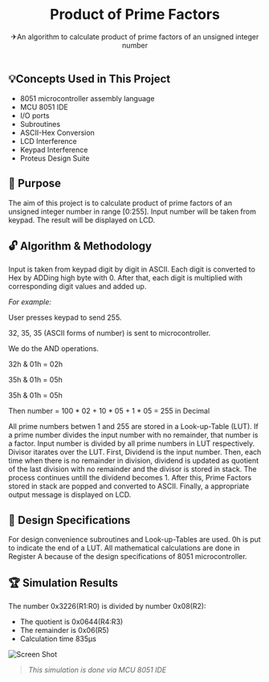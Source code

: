 <br/>
<p align="center">
 <h1 align="center" id="title">Product of Prime Factors</h1>

  <p align="center">
    ✈An algorithm  to calculate product of prime factors of an unsigned integer number 
    <br/>
    <br/>
  </p>
</p>


## 💡Concepts Used in This Project

* 8051 microcontroller assembly language
* MCU 8051 IDE
* I/O ports
* Subroutines
* ASCII-Hex Conversion
* LCD Interference
* Keypad Interference
* Proteus Design Suite

## 🎯 Purpose

The aim of this project is to calculate product of prime factors of an unsigned integer number in range [0:255]. Input number will be taken from keypad. The result will be displayed on LCD.



## 🔓 Algorithm & Methodology

Input is taken from keypad digit by digit in ASCII. Each digit is converted to Hex by ADDing high byte with 0. After that, each digit is multiplied with corresponding digit values and added up.  

*For example:*

User presses keypad to send 255.   

32, 35, 35 (ASCII forms of number) is sent to microcontroller.  

We do the AND operations.   


  32h & 01h = 02h  
  
  35h & 01h = 05h 
  
  35h & 01h = 05h  
  
Then number = 100 * 02 + 10 * 05 + 1 * 05 = 255 in Decimal

All prime numbers betwen 1 and 255 are stored in a Look-up-Table (LUT). If a prime number divides the input number with no remainder, that number is a factor. Input number is divided by all prime numbers in LUT respectively. Divisor itarates over the LUT. First, Dividend is the input number. Then, each time when there is no remainder in division, dividend is updated as quotient of the last division with no remainder and the divisor is stored in stack. The process continues untill the dividend becomes 1. After this, Prime Factors stored in stack are popped and converted to ASCII. Finally, a appropriate output message is displayed on LCD. 





## 🎨 Design Specifications

For design convenience subroutines and Look-up-Tables are used. 0h is put to indicate the end of a LUT. All mathematical calculations are done in Register A because of the design specifications of 8051 microcontroller.  

## 🏆 Simulation Results

The number 0x3226(R1:R0) is divided by number 0x08(R2):
* The quotient is 0x0644(R4:R3)
* The remainder is 0x06(R5)
* Calculation time 835µs

![Screen Shot](images/16_div_sim.png)



> *This simulation is done via MCU 8051 IDE*
